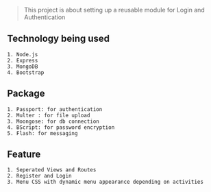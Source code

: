 >This project is about setting up a reusable module for Login and Authentication 

## Technology being used
```
1. Node.js
2. Express
3. MongoDB
4. Bootstrap
```

## Package
```
1. Passport: for authentication
2. Multer : for file upload
3. Moongose: for db connection 
4. BScript: for password encryption
5. Flash: for messaging
```
## Feature
```
1. Seperated Views and Routes
2. Register and Login 
3. Menu CSS with dynamic menu appearance depending on activities
```